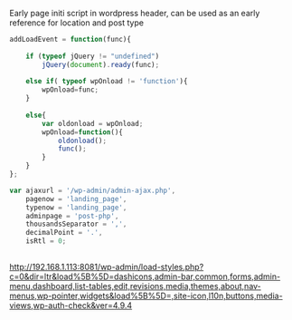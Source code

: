 Early page initi script in wordpress header, can be used as an early reference for location and post type

````javascript
addLoadEvent = function(func){
    
    if (typeof jQuery != "undefined") 
        jQuery(document).ready(func);
    
    else if( typeof wpOnload != 'function'){ 
        wpOnload=func; 
    }
    
    else{
        var oldonload = wpOnload; 
        wpOnload=function(){ 
            oldonload();
            func();
        } 
    } 
};

var ajaxurl = '/wp-admin/admin-ajax.php',
	pagenow = 'landing_page',
	typenow = 'landing_page',
	adminpage = 'post-php',
	thousandsSeparator = ',',
	decimalPoint = '.',
	isRtl = 0;
	
````





http://192.168.1.113:8081/wp-admin/load-styles.php?c=0&dir=ltr&load%5B%5D=dashicons,admin-bar,common,forms,admin-menu,dashboard,list-tables,edit,revisions,media,themes,about,nav-menus,wp-pointer,widgets&load%5B%5D=,site-icon,l10n,buttons,media-views,wp-auth-check&ver=4.9.4
